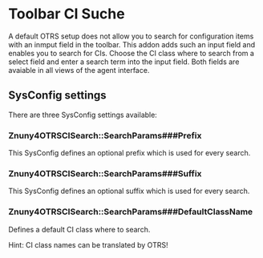 # Toolbar CI Suche

A default OTRS setup does not allow you to search for configuration items with an inmput field in the toolbar.
This addon adds such an input field and enables you to search for CIs. Choose the CI class where to search from a select field and enter a search term into the input field. Both fields are avaiable in all views of the agent interface.

## SysConfig settings

There are three SysConfig settings available:

### Znuny4OTRSCISearch::SearchParams###Prefix

This SysConfig defines an optional prefix which is used for every search.

### Znuny4OTRSCISearch::SearchParams###Suffix

This SysConfig defines an optional suffix which is used for every search.

### Znuny4OTRSCISearch::SearchParams###DefaultClassName

Defines a default CI class where to search.

Hint: CI class names can be translated by OTRS!

